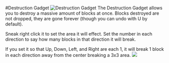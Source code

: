 #Destruction Gadget
![Destruction Gadget](item:buildinggadgets:destructiontool)
The Destruction Gadget allows you to destroy a massive amount of blocks at once. Blocks destroyed are not dropped, they are gone forever (though you can undo with U by default).

Sneak right click it to set the area it will effect. Set the number in each direction to say how many blocks in that direction it will break.

If you set it so that Up, Down, Left, and Right are each 1, it will break 1 block in each direction away from the center breaking a 3x3 area.
![](3x3.png)